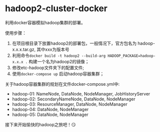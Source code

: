 # hadoop2-cluster-docker


利用docker容器模拟hadoop集群的部署。

使用步骤：

1. 在项目根目录下放置hadoop2的部署包，一般情况下，官方包名为 hadoop-x.x.x.tar.gz, 其中xxx为版本号
2. 利用命令`docker build -t hadoop2 --build-arg HADOOP_PACKAGE=hadoop-x.x.x .` 构建一个名为hadoop2的镜像；
3. 修改etc-hadoop文件夹下的配置文件;
4. 使用`docker-compose up` 启动hadoop容器集群；

关于hadoop容器集群的规划在文件docker-compose.yml中:
- hadoop-01: NameNode, DataNode, NodeManager, JobHistoryServer
- hadoop-02: SecondaryNameNode, DataNode, NodeManager
- hadoop-03: ResourceManager, DataNode, NodeManager
- hadoop-04: DataNode, NodeManager
- hadoop-05: DataNode, NodeManager

接下来开始愉快的hadoop之旅吧！😏
